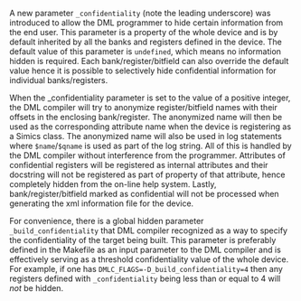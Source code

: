 <!--
  © 2021-2024 Intel Corporation
  SPDX-License-Identifier: MPL-2.0
-->

A new parameter `_confidentiality` (note the leading underscore) was
introduced to allow the DML programmer to hide certain information
from the end user. This parameter is a property of the whole device
and is by default inherited by all the banks and registers defined in
the device. The default value of this parameter is `undefined`, which
means no information hidden is required. Each bank/register/bitfield
can also override the default value hence it is possible to
selectively hide confidential information for individual
banks/registers.

When the _confidentiality parameter is set to the value of a positive
integer, the DML compiler will try to anonymize register/bitfield
names with their offsets in the enclosing bank/register. The
anonymized name will then be used as the corresponding attribute name
when the device is registering as a Simics class. The anonymized name
will also be used in log statements where `$name`/`$qname` is used as part
of the log string. All of this is handled by the DML compiler without
interference from the programmer. Attributes of confidential registers
will be registered as internal attributes and their docstring will not
be registered as part of property of that attribute, hence completely
hidden from the on-line help system. Lastly, bank/register/bitfield
marked as confidential will not be processed when generating the xml
information file for the device.

For convenience, there is a global hidden parameter
`_build_confidentiality` that DML compiler recognized as a way to
specify the confidentiality of the target being built. This parameter
is preferably defined in the Makefile as an input parameter to the DML
compiler and is effectively serving as a threshold confidentiality
value of the whole device. For example, if one has
`DMLC_FLAGS=-D_build_confidentiality=4` then any registers defined
with `_confidentiality` being less than or equal to 4 will *not* be
hidden.
